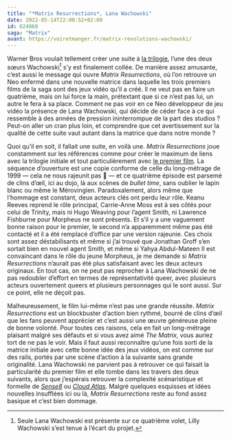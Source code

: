 ```yaml
---
title: "*Matrix Resurrections*, Lana Wachowski"
date: 2022-05-14T22:00:52+02:00
id: 624860 
saga: "Matrix"
avant: https://voiretmanger.fr/matrix-revolutions-wachowski/
---
```


Warner Bros voulait tellement créer une suite à [la trilogie](https://voiretmanger.fr/saga/the-matrix/), l’une des deux sœurs Wachowski[^1] s’y est finalement collée. De manière assez amusante, c’est aussi le message qui ouvre *Matrix Resurrections*, où l’on retrouve un Neo enfermé dans une nouvelle matrice dans laquelle les trois premiers films de la saga sont des jeux vidéo qu’il a créé. Il ne veut pas en faire un quatrième, mais on lui force la main, prétextant que si ce n’est pas lui, un autre le fera à sa place. Comment ne pas voir en ce Neo développeur de jeu vidéo la présence de Lana Wachowski, qui décide de céder face à ce qui ressemble à des années de pression ininterrompue de la part des studios ? Peut-on aller un cran plus loin, et comprendre que cet avertissement sur la qualité de cette suite vaut autant dans la matrice que dans notre monde ?

Quoi qu’il en soit, il fallait une suite, en voilà une. *Matrix Resurrections* joue constamment sur les références comme pour créer le maximum de liens avec la trilogie initiale et tout particulièrement avec [le premier film](https://voiretmanger.fr/matrix-wachowski/). La séquence d’ouverture est une copie conforme de celle du long-métrage de 1999 — cela ne nous rajeunit pas 🥲 — et ce quatrième épisode est parsemé de clins d’œil, ici au dojo, là aux scènes de *bullet time*, sans oublier le lapin blanc ou même le Mérovingien. Paradoxalement, alors même que l’hommage est constant, deux acteurs clés ont perdu leur rôle. Keanu Reeves reprend le rôle principal, Carrie-Anne Moss est à ses côtés pour celui de Trinity, mais ni Hugo Weaving pour l’agent Smith, ni Lawrence Fishburne pour Morpheus ne sont présents. Et s’il y a une vaguement bonne raison pour le premier, le second n’a apparemment même pas été contacté et il a été remplacé d’office par une version rajeunie. Ces choix sont assez déstabilisants et même si j’ai trouvé que Jonathan Groff s’en sortait bien en nouvel agent Smith, et même si Yahya Abdul-Mateen II est convaincant dans le rôle du jeune Morpheus, je me demande si *Matrix Resurrections* n’aurait pas été plus satisfaisant avec les deux acteurs originaux. En tout cas, on ne peut pas reprocher à Lana Wachowski de ne pas redoubler d’effort en termes de représentativité queer, avec plusieurs acteurs ouvertement queers et plusieurs personnages qui le sont aussi. Sur ce point, elle ne déçoit pas.

Malheureusement, le film lui-même n’est pas une grande réussite. *Matrix Resurrections* est un blockbuster d’action bien rythmé, bourré de clins d’œil que les fans peuvent apprécier et c’est aussi une œuvre généreuse pleine de bonne volonté. Pour toutes ces raisons, cela en fait un long-métrage plaisant malgré ses défauts et si vous avez aimé *The Matrix*, vous auriez tort de ne pas le voir. Mais il faut aussi reconnaître qu’une fois sorti de la matrice initiale avec cette bonne idée des jeux vidéos, on est comme sur des rails, portés par une scène d’action à la suivante sans grande originalité. Lana Wachowski ne parvient pas à retrouver ce qui faisait la particularité du premier film et elle tombe dans les travers des deux suivants, alors que j’espérais retrouver la complexité scénaristique et formelle  de [*Sense8*](https://voiretmanger.fr/sense8-straczynski-wachowski-netflix/) ou [*Cloud Atlas*](https://voiretmanger.fr/cloud-atlas-wachowski-tykwer/). Malgré quelques esquisses et idées nouvelles insufflées ici ou là, *Matrix Resurrections* reste au fond assez basique et c’est bien dommage. 


[^1]: Seule Lana Wachowski est présente sur ce quatrième volet, Lilly Wachowski s’est tenue à l’écart du projet.